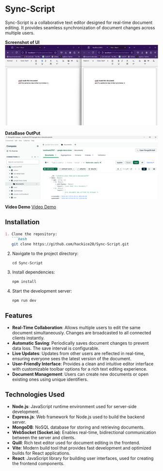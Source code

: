
# Sync-Script

Sync-Script is a collaborative text editor designed for real-time document editing.
It provides seamless synchronization of document changes across multiple users.

**Screenshot of UI**
![Screenshot of UI](https://github.com/hackice20/Sync-Script/blob/master/Screenshot%202024-09-15%20205900.png)

**DataBase OutPut**
![DataBase OutPut](https://github.com/hackice20/Sync-Script/blob/master/Screenshot%202024-09-15%20213221.png)

**Video Demo**
[Video Demo](https://youtu.be/zYzlZV121C0)

## Installation
```markdown
1. Clone the repository:
   ```bash
   git clone https://github.com/hackice20/Sync-Script.git
   ```

2. Navigate to the project directory:
   ```
   cd Sync-Script
   ```

3. Install dependencies:
   ```bash
   npm install
   ```

4. Start the development server:
   ```bash
   npm run dev
   ```

## Features

- **Real-Time Collaboration**: Allows multiple users to edit the same document simultaneously. Changes are broadcasted to all connected clients instantly.
- **Automatic Saving**: Periodically saves document changes to prevent data loss. The save interval is configurable.
- **Live Updates**: Updates from other users are reflected in real-time, ensuring everyone sees the latest version of the document.
- **User-Friendly Interface**: Provides a clean and intuitive editor interface with customizable toolbar options for a rich text editing experience.
- **Document Management**: Users can create new documents or open existing ones using unique identifiers.

## Technologies Used

- **Node.js**: JavaScript runtime environment used for server-side development.
- **Express.js**: Web framework for Node.js used to build the backend server.
- **MongoDB**: NoSQL database for storing and retrieving documents.
- **WebSocket (Socket.io)**: Enables real-time, bidirectional communication between the server and clients.
- **Quill**: Rich text editor used for document editing in the frontend.
- **Vite**: Modern build tool that provides fast development and optimized builds for React applications.
- **React**: JavaScript library for building user interfaces, used for creating the frontend components.

```
